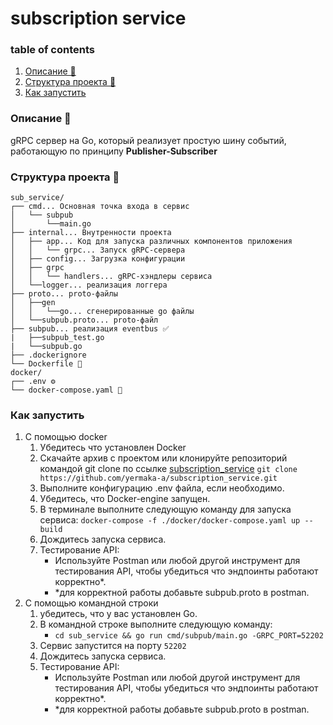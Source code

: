 # subscription service

### table of contents
1. [Описание 📑](#описание-)  
2. [Структура проекта 📁](#структура-проекта-)
3. [Как запустить](#как-запустить)
### Описание 📑
gRPC сервер на Go, который реализует простую шину событий, работающую по принципу **Publisher-Subscriber**

### Структура проекта 📁
```
sub_service/
┌── cmd... Основная точка входа в сервис
│   └── subpub
│       └──main.go  
├── internal... Внутренности проекта       
│   ├── app... Код для запуска различных компонентов приложения
│   │   └── grpc... Запуск gRPC-сервера
│   ├── config... Загрузка конфигурации
│	├── grpc
│	│	└── handlers... gRPC-хэндлеры сервиса
│	└──logger... реализация логгера
├── proto... proto-файлы
│   ├──gen
│   │   └──go... сгенерированные go файлы
│   └──subpub.proto... proto-файл
├── subpub... реализация eventbus ✅
|   ├──subpub_test.go
|   └──subpub.go
├── .dockerignore
└── Dockerfile 🐳
docker/
┌── .env ⚙️
└── docker-compose.yaml 🐳
```

### Как запустить
 1. С помощью docker
    1. Убедитесь что установлен Docker
    2. Скачайте архив с проектом или клонируйте репозиторий командой git clone по ссылке [subscription_service](https://github.com/yermaka-a/subscription_service.git)
    `git clone https://github.com/yermaka-a/subscription_service.git`
    3. Выполните конфигурацию .env файла, если необходимо.
    4. Убедитесь, что Docker-engine запущен.
    5. В терминале выполните следующую команду для запуска сервиса: `docker-compose -f ./docker/docker-compose.yaml up --build` 
    6. Дождитесь запуска сервиса.
    8. Тестирование API:
        - Используйте Postman или любой другой инструмент для тестирования API, чтобы убедиться что эндпоинты работают корректно*.
        - *для корректной работы добавьте subpub.proto в postman. 
2. С помощью командной строки
    1. убедитесь, что у вас установлен Go.
    2. В командной строке выполните следующую команду:
        - `cd sub_service && go run cmd/subpub/main.go -GRPC_PORT=52202`
    3. Сервис запустится на порту `52202`
    4. Дождитесь запуска сервиса.
    5. Тестирование API:
        - Используйте Postman или любой другой инструмент для тестирования API, чтобы убедиться что эндпоинты работают корректно*.
        - *для корректной работы добавьте subpub.proto в postman.       